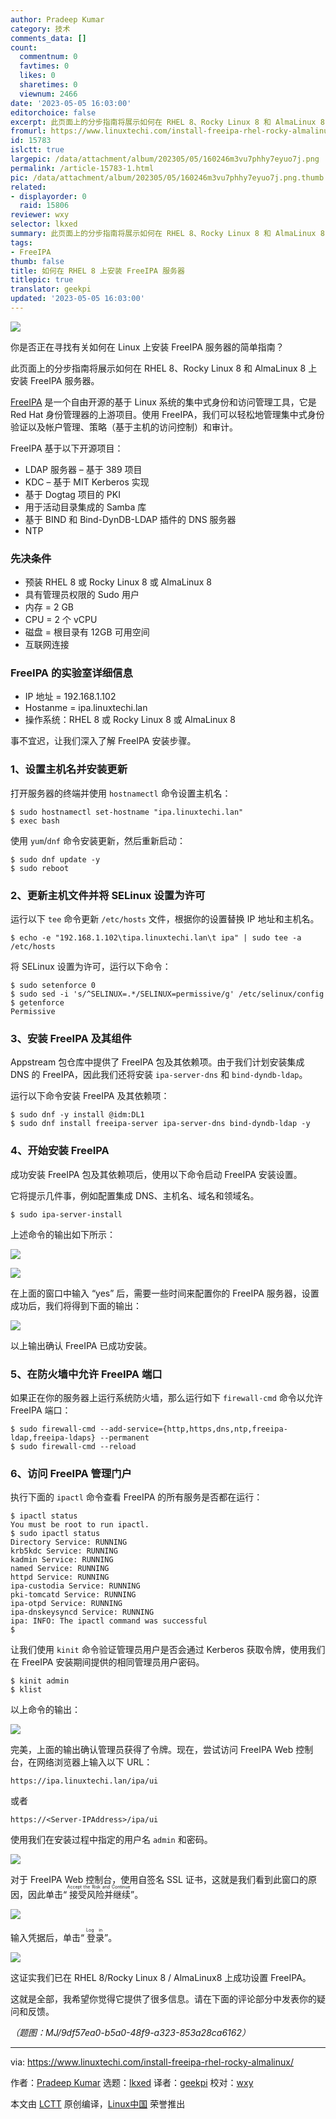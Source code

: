 ```yaml
---
author: Pradeep Kumar
category: 技术
comments_data: []
count:
  commentnum: 0
  favtimes: 0
  likes: 0
  sharetimes: 0
  viewnum: 2466
date: '2023-05-05 16:03:00'
editorchoice: false
excerpt: 此页面上的分步指南将展示如何在 RHEL 8、Rocky Linux 8 和 AlmaLinux 8 上安装 FreeIPA 服务器。
fromurl: https://www.linuxtechi.com/install-freeipa-rhel-rocky-almalinux/
id: 15783
islctt: true
largepic: /data/attachment/album/202305/05/160246m3vu7phhy7eyuo7j.png
permalink: /article-15783-1.html
pic: /data/attachment/album/202305/05/160246m3vu7phhy7eyuo7j.png.thumb.jpg
related:
- displayorder: 0
  raid: 15806
reviewer: wxy
selector: lkxed
summary: 此页面上的分步指南将展示如何在 RHEL 8、Rocky Linux 8 和 AlmaLinux 8 上安装 FreeIPA 服务器。
tags:
- FreeIPA
thumb: false
title: 如何在 RHEL 8 上安装 FreeIPA 服务器
titlepic: true
translator: geekpi
updated: '2023-05-05 16:03:00'
---
```


![](/data/attachment/album/202305/05/160246m3vu7phhy7eyuo7j.png)


你是否正在寻找有关如何在 Linux 上安装 FreeIPA 服务器的简单指南？


此页面上的分步指南将展示如何在 RHEL 8、Rocky Linux 8 和 AlmaLinux 8 上安装 FreeIPA 服务器。


[FreeIPA](https://www.freeipa.org/page/Main_Page) 是一个自由开源的基于 Linux 系统的集中式身份和访问管理工具，它是 Red Hat 身份管理器的上游项目。使用 FreeIPA，我们可以轻松地管理集中式身份验证以及帐户管理、策略（基于主机的访问控制）和审计。


FreeIPA 基于以下开源项目：


* LDAP 服务器 – 基于 389 项目
* KDC – 基于 MIT Kerberos 实现
* 基于 Dogtag 项目的 PKI
* 用于活动目录集成的 Samba 库
* 基于 BIND 和 Bind-DynDB-LDAP 插件的 DNS 服务器
* NTP


### 先决条件


* 预装 RHEL 8 或 Rocky Linux 8 或 AlmaLinux 8
* 具有管理员权限的 Sudo 用户
* 内存 = 2 GB
* CPU = 2 个 vCPU
* 磁盘 = 根目录有 12GB 可用空间
* 互联网连接


### FreeIPA 的实验室详细信息


* IP 地址 = 192.168.1.102
* Hostanme = ipa.linuxtechi.lan
* 操作系统：RHEL 8 或 Rocky Linux 8 或 AlmaLinux 8


事不宜迟，让我们深入了解 FreeIPA 安装步骤。


### 1、设置主机名并安装更新


打开服务器的终端并使用 `hostnamectl` 命令设置主机名：



```
$ sudo hostnamectl set-hostname "ipa.linuxtechi.lan"
$ exec bash

```

使用 `yum`/`dnf` 命令安装更新，然后重新启动：



```
$ sudo dnf update -y
$ sudo reboot

```

### 2、更新主机文件并将 SELinux 设置为许可


运行以下 `tee` 命令更新 `/etc/hosts` 文件，根据你的设置替换 IP 地址和主机名。



```
$ echo -e "192.168.1.102\tipa.linuxtechi.lan\t ipa" | sudo tee -a /etc/hosts

```

将 SELinux 设置为许可，运行以下命令：



```
$ sudo setenforce 0
$ sudo sed -i 's/^SELINUX=.*/SELINUX=permissive/g' /etc/selinux/config
$ getenforce
Permissive

```

### 3、安装 FreeIPA 及其组件


Appstream 包仓库中提供了 FreeIPA 包及其依赖项。由于我们计划安装集成 DNS 的 FreeIPA，因此我们还将安装 `ipa-server-dns` 和 `bind-dyndb-ldap`。


运行以下命令安装 FreeIPA 及其依赖项：



```
$ sudo dnf -y install @idm:DL1
$ sudo dnf install freeipa-server ipa-server-dns bind-dyndb-ldap -y

```

### 4、开始安装 FreeIPA


成功安装 FreeIPA 包及其依赖项后，使用以下命令启动 FreeIPA 安装设置。


它将提示几件事，例如配置集成 DNS、主机名、域名和领域名。



```
$ sudo ipa-server-install

```

上述命令的输出如下所示：


![](/data/attachment/album/202305/05/160518qihozk3cio397ssg.jpg)


![](/data/attachment/album/202305/05/160525s20i0nyzhi7sae78.jpg)


在上面的窗口中输入 “yes” 后，需要一些时间来配置你的 FreeIPA 服务器，设置成功后，我们将得到下面的输出：


![](/data/attachment/album/202305/05/160532czv95zvwavaki3ts.jpg)


以上输出确认 FreeIPA 已成功安装。


### 5、在防火墙中允许 FreeIPA 端口


如果正在你的服务器上运行系统防火墙，那么运行如下 `firewall-cmd` 命令以允许 FreeIPA 端口：



```
$ sudo firewall-cmd --add-service={http,https,dns,ntp,freeipa-ldap,freeipa-ldaps} --permanent
$ sudo firewall-cmd --reload

```

### 6、访问 FreeIPA 管理门户


执行下面的 `ipactl` 命令查看 FreeIPA 的所有服务是否都在运行：



```
$ ipactl status
You must be root to run ipactl.
$ sudo ipactl status
Directory Service: RUNNING
krb5kdc Service: RUNNING
kadmin Service: RUNNING
named Service: RUNNING
httpd Service: RUNNING
ipa-custodia Service: RUNNING
pki-tomcatd Service: RUNNING
ipa-otpd Service: RUNNING
ipa-dnskeysyncd Service: RUNNING
ipa: INFO: The ipactl command was successful
$

```

让我们使用 `kinit` 命令验证管理员用户是否会通过 Kerberos 获取令牌，使用我们在 FreeIPA 安装期间提供的相同管理员用户密码。



```
$ kinit admin
$ klist

```

以上命令的输出：


![](/data/attachment/album/202305/05/160543zzifmnusfsl05uqh.jpg)


完美，上面的输出确认管理员获得了令牌。现在，尝试访问 FreeIPA Web 控制台，在网络浏览器上输入以下 URL：



```
https://ipa.linuxtechi.lan/ipa/ui

```

或者



```
https://<Server-IPAddress>/ipa/ui

```

使用我们在安装过程中指定的用户名 `admin` 和密码。


![](/data/attachment/album/202305/05/160553qnz0ibslqstmhhzr.jpg)


对于 FreeIPA Web 控制台，使用自签名 SSL 证书，这就是我们看到此窗口的原因，因此单击“<ruby> 接受风险并继续 <rt>  Accept the Risk and Continue </rt></ruby>”。


![](/data/attachment/album/202305/05/160601j4kltzoofyftfbl0.jpg)


输入凭据后，单击“<ruby> 登录 <rt>  Log in </rt></ruby>”。


![](/data/attachment/album/202305/05/160610bj3luggvg377gnhg.jpg)


这证实我们已在 RHEL 8/Rocky Linux 8 / AlmaLinux8 上成功设置 FreeIPA。


这就是全部，我希望你觉得它提供了很多信息。请在下面的评论部分中发表你的疑问和反馈。


*（题图：MJ/9df57ea0-b5a0-48f9-a323-853a28ca6162）*




---


via: <https://www.linuxtechi.com/install-freeipa-rhel-rocky-almalinux/>


作者：[Pradeep Kumar](https://www.linuxtechi.com/author/pradeep/) 选题：[lkxed](https://github.com/lkxed/) 译者：[geekpi](https://github.com/geekpi) 校对：[wxy](https://github.com/wxy)


本文由 [LCTT](https://github.com/LCTT/TranslateProject) 原创编译，[Linux中国](https://linux.cn/) 荣誉推出